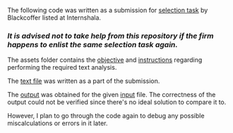 The following code was written as a submission for [selection task](https://internshala.com/internship/detail/data-science-work-from-home-job-internship-at-blackcoffer1677143584) by Blackcoffer listed at Internshala. 

### *It is advised not to take help from this repository if the firm happens to enlist the same selection task again.*

The assets folder contains the [objective](/assets/Objective.docx.pdf) and [instructions](/assets/Text%20Analysis.docx.pdf) regarding performing the required text analysis.

The [text file](/Instructions.txt) was written as a part of the submission.

The [output](/OUTPUT.xlsx) was obtained for the given [input](/Input.csv) file. The correctness of the output could not be verified since there's no ideal solution to compare it to. 

However, I plan to go through the code again to debug any possible miscalculations or errors in it later.